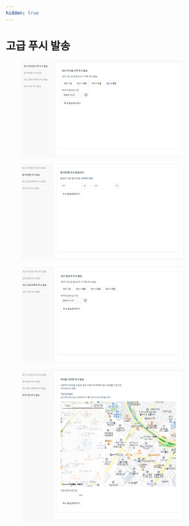 ```yaml
---
hidden: true
---
```


# 고급 푸시 발송







<figure><img src=".gitbook/assets/image.png" alt=""><figcaption></figcaption></figure>





<figure><img src=".gitbook/assets/image (1).png" alt=""><figcaption></figcaption></figure>

<figure><img src=".gitbook/assets/image (2).png" alt=""><figcaption></figcaption></figure>



<figure><img src=".gitbook/assets/image (3).png" alt=""><figcaption></figcaption></figure>


